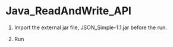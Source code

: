 # Java_ReadAndWrite_API

1. Import the external jar file, JSON_Simple-1.1.jar before the run.

2. Run
